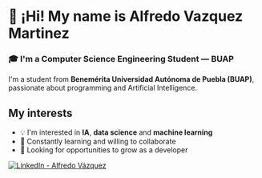 # 👋 ¡Hi! My name is Alfredo Vazquez Martinez

### 🎓 I'm a Computer Science Engineering Student — BUAP

I'm a student from **Benemérita Universidad Autónoma de Puebla (BUAP)**, passionate about programming and Artificial Intelligence.

## My interests

- 💡 I'm interested in **IA**, **data science** and **machine learning**
- 🧠 Constantly learning and willing to collaborate
- 🚀 Looking for opportunities to grow as a developer

[![LinkedIn - Alfredo Vázquez](https://img.shields.io/badge/LinkedIn-Alfredo%20Vázquez-blue?style=for-the-badge&logo=linkedin)](https://www.linkedin.com/in/alfredo-dev-cs-ai/)

<!--
**DynamoFred/DynamoFred** is a ✨ _special_ ✨ repository because its `README.md` (this file) appears on your GitHub profile.

Here are some ideas to get you started:

- 🔭 I’m currently working on ...
- 🌱 I’m currently learning ...
- 👯 I’m looking to collaborate on ...
- 🤔 I’m looking for help with ...
- 💬 Ask me about ...
- 📫 How to reach me: ...
- 😄 Pronouns: ...
- ⚡ Fun fact: ...
-->
